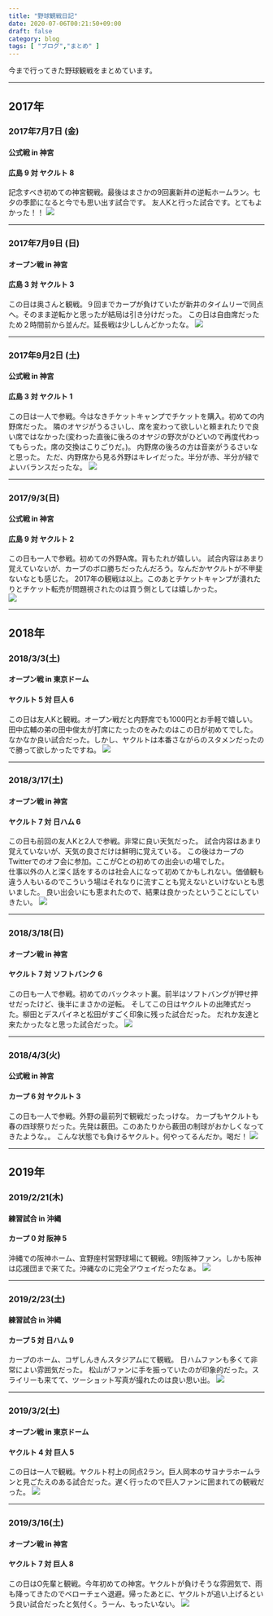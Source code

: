 ```yaml
---
title: "野球観戦日記"
date: 2020-07-06T00:21:50+09:00
draft: false
category: blog
tags: [ "ブログ","まとめ" ]
---
```

今まで行ってきた野球観戦をまとめています。

<!--more-->

- - - 

## 2017年
### 2017年7月7日 (金)
#### 公式戦 in 神宮
#### 広島 9 対 ヤクルト 8
記念すべき初めての神宮観戦。最後はまさかの9回裏新井の逆転ホームラン。七夕の季節になると今でも思い出す試合です。
友人Kと行った試合です。とてもよかった！！
![](img/2017-07-07.JPG)  

- - -

### 2017年7月9日 (日)
#### オープン戦 in 神宮
#### 広島 3 対 ヤクルト 3
この日は奥さんと観戦。９回までカープが負けていたが新井のタイムリーで同点へ。そのまま逆転かと思ったが結局は引き分けだった。
この日は自由席だったため２時間前から並んだ。延長戦は少ししんどかったな。
![](img/2017-07-09.JPG)  

- - -

### 2017年9月2日 (土)
#### 公式戦 in 神宮
#### 広島 3 対 ヤクルト 1
この日は一人で参戦。今はなきチケットキャンプでチケットを購入。初めての内野席だった。
隣のオヤジがうるさいし、席を変わって欲しいと頼まれたりで良い席ではなかった(変わった直後に後ろのオヤジの野次がひどいので再度代わってもらった。席の交換はこりごりだ。)。
内野席の後ろの方は音楽がうるさいなと思った。
ただ、内野席から見る外野はキレイだった。半分が赤、半分が緑でよいバランスだったな。
![](img/2017-09-02.JPG)  

- - -

### 2017/9/3(日)
#### 公式戦 in 神宮
#### 広島 9 対 ヤクルト 2
この日も一人で参戦。初めての外野A席。背もたれが嬉しい。
試合内容はあまり覚えていないが、カープのボロ勝ちだったんだろう。なんだかヤクルトが不甲斐ないなとも感じた。
2017年の観戦は以上。このあとチケットキャンプが潰れたりとチケット転売が問題視されたのは買う側としては嬉しかった。  
![](img/2017-09-03.JPG)  

- - -

## 2018年
### 2018/3/3(土)
#### オープン戦 in 東京ドーム
#### ヤクルト 5 対 巨人 6
この日は友人Kと観戦。オープン戦だと内野席でも1000円とお手軽で嬉しい。
田中広輔の弟の田中俊太が打席にたったのをみたのはこの日が初めてでした。
なかなか良い試合だった。しかし、ヤクルトは本番さながらのスタメンだったので勝って欲しかったですね。
![](img/2018-03-03.jpg)  

- - -

### 2018/3/17(土)
#### オープン戦 in 神宮
#### ヤクルト 7 対 日ハム 6
この日も前回の友人Kと2人で参戦。非常に良い天気だった。
試合内容はあまり覚えていないが、天気の良さだけは鮮明に覚えている。
この後はカープのTwitterでのオフ会に参加。ここがCとの初めての出会いの場でした。  
仕事以外の人と深く話をするのは社会人になって初めてかもしれない。価値観も違う人もいるのでこういう場はそれなりに流すことも覚えないといけないとも思いました。
良い出会いにも恵まれたので、結果は良かったということにしていきたい。
![](img/2018-03-17.jpg)  


- - -

### 2018/3/18(日)
#### オープン戦 in 神宮
#### ヤクルト 7 対 ソフトバンク 6
この日も一人で参戦。初めてのバックネット裏。前半はソフトバングが押せ押せだったけど、後半にまさかの逆転。
そしてこの日はヤクルトの出陣式だった。柳田とデスパイネと松田がすごく印象に残った試合だった。
だれか友達と来たかったなと思った試合だった。
![](img/2018-03-18.jpg)  

- - -

### 2018/4/3(火)
#### 公式戦 in 神宮
#### カープ 6 対 ヤクルト 3
この日も一人で参戦。外野の最前列で観戦だったっけな。
カープもヤクルトも春の四球祭りだった。先発は薮田。このあたりから薮田の制球がおかしくなってきたような。。
こんな状態でも負けるヤクルト。何やってるんだか。喝だ！
![](img/2018-04-03.jpg)  

- - -

## 2019年
### 2019/2/21(木)
#### 練習試合 in 沖縄
#### カープ 0 対 阪神 5
沖縄での阪神ホーム、宜野座村営野球場にて観戦。9割阪神ファン。しかも阪神は応援団まで来てた。沖縄なのに完全アウェイだったなぁ。
![](img/2019-02-21.jpg)  

- - -

### 2019/2/23(土)
#### 練習試合 in 沖縄
#### カープ 5 対 日ハム 9
カープのホーム、コザしんきんスタジアムにて観戦。
日ハムファンも多くて非常によい雰囲気だった。
松山がファンに手を振っていたのが印象的だった。スライリーも来てて、ツーショット写真が撮れたのは良い思い出。
![](img/2019-02-23.jpg)  

- - -

### 2019/3/2(土)
#### オープン戦 in 東京ドーム
#### ヤクルト 4 対 巨人 5
この日は一人で観戦。ヤクルト村上の同点2ラン。巨人岡本のサヨナラホームランと見ごたえのある試合だった。遅く行ったので巨人ファンに囲まれての観戦だった。
![](img/2019-03-02.jpg)  

- - -

### 2019/3/16(土)
#### オープン戦 in 神宮
#### ヤクルト 7 対 巨人 8
この日はO先輩と観戦。今年初めての神宮。ヤクルトが負けそうな雰囲気で、雨も降ってきたのでベローチェへ退避。帰ったあとに、ヤクルトが追い上げるという良い試合だったと気付く。うーん、もったいない。
![](img/2019-03-16.jpg)  